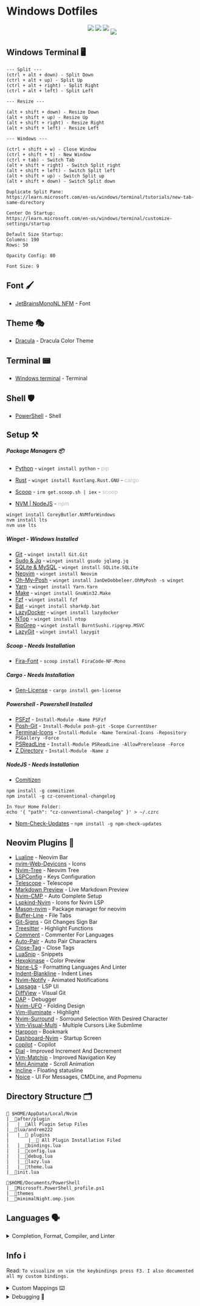 <h1>Windows Dotfiles</h1>

<p align='center'>
<img style='padding-bottom:10px' src="doc/Terminal-Preview_1.png">
<img style='padding-bottom:10px' src="doc/Terminal-Preview_2.png">
<img style='padding-bottom:10px' src="doc/Terminal-Preview_3.png">
<img src="doc/Terminal-Preview_4.png">
</p>

<h2>Windows Terminal 🖥️</h2>

```
--- Split ---
(ctrl + alt + down) - Split Down
(ctrl + alt + up) - Split Up
(ctrl + alt + right) - Split Right
(ctrl + alt + left) - Split Left
```

```
--- Resize ---

(alt + shift + down) - Resize Down
(alt + shift + up) - Resize Up
(alt + shift + right) - Resize Right
(alt + shift + left) - Resize Left
```

```
--- Windows ---

(ctrl + shift + w) - Close Window
(ctrl + shift + t) - New Window
(ctrl + tab) - Switch Tab
(alt + shift + right) - Switch Split right
(alt + shift + left) - Switch Split left
(alt + shift + up) - Switch Split up
(alt + shift + down) - Switch Split down
```

```
Duplicate Split Pane:
https://learn.microsoft.com/en-us/windows/terminal/tutorials/new-tab-same-directory

Center On Startup:
https://learn.microsoft.com/en-us/windows/terminal/customize-settings/startup

Default Size Startup:
Columns: 190
Rows: 50

Opacity Config: 80

Font Size: 9
```

<h2>Font 🖌️</h2>

- [JetBrainsMonoNL NFM](https://www.nerdfonts.com/font-downloads) - Font

<h2>Theme 🎭</h2>

- [Dracula](https://draculatheme.com/windows-terminal) - Dracula Color Theme

<h2>Terminal 📟</h2>

- [Windows terminal](https://apps.microsoft.com/store/detail/windows-terminal/9N0DX20HK701) - Terminal

<h2>Shell 🛡️</h2>

- [PowerShell](https://apps.microsoft.com/detail/powershell/9MZ1SNWT0N5D?hl=en-us&gl=US) - Shell

<h2>Setup ⚒️</h2>

<h5>Package Managers 📦</h5>

- [Python](https://www.python.org/) - `winget install python` - <span style="opacity:30%">pip</span>

- [Rust](https://www.rust-lang.org/) - `winget install Rustlang.Rust.GNU` - <span style="opacity:30%">cargo</span>

- [Scoop](https://scoop.sh/) - `irm get.scoop.sh | iex` - <span style="opacity:30%">scoop</span>

- [NVM | NodeJS](https://github.com/coreybutler/nvm-windows) - <span style="opacity:30%">npm</span>
```
winget install CoreyButler.NVMforWindows
nvm install lts
nvm use lts
```

<h5>Winget - Windows Installed</h5>

- [Git](https://git-scm.com/download/win) - `winget install Git.Git`
- [Sudo & Jq](https://winget.run/) - `winget install gsudo jqlang.jq`
- [SQLite & MySQL](https://sqlite.org/index.html) - `winget install SQLite.SQLite`
- [Neovim](https://winget.run/search?query=neovim) - `winget install Neovim`
- [Oh-My-Posh](https://ohmyposh.dev/docs/installation/windows) - `winget install JanDeDobbeleer.OhMyPosh -s winget`
- [Yarn](https://yarnpkg.com/) - `winget install Yarn.Yarn`
- [Make](https://www.gnu.org/software/make/) - `winget install GnuWin32.Make`
- [Fzf](https://github.com/junegunn/fzf) - `winget install fzf`
- [Bat](https://github.com/sharkdp/bat) - `winget install sharkdp.bat`
- [LazyDocker](https://github.com/jesseduffield/lazydocker) - `winget install lazydocker`
- [NTop](https://github.com/gsass1/NTop) - `winget install ntop`
- [RipGrep](https://github.com/BurntSushi/ripgrep) - `winget install BurntSushi.ripgrep.MSVC`
- [LazyGit](https://github.com/jesseduffield/lazygit) - `winget install lazygit`

<h5>Scoop - Needs Installation</h5>

- [Fira-Font](https://github.com/ryanoasis/nerd-fonts) - `scoop install FiraCode-NF-Mono`

<h5>Cargo - Needs Installation</h5>

- [Gen-License](https://github.com/nexxeln/license-generator) - `cargo install gen-license`

<h5>Powershell - Powershell Installed</h5>

- [PSFzf](https://github.com/kelleyma49/PSFzf) - `Install-Module -Name PSFzf`
- [Posh-Git](https://www.powershellgallery.com/packages/posh-git) - `Install-Module posh-git -Scope CurrentUser`
- [Terminal-Icons](https://github.com/devblackops/Terminal-Icons) - `Install-Module -Name Terminal-Icons -Repository PSGallery -Force`
- [PSReadLine](https://github.com/PowerShell/PSReadLine) - `Install-Module PSReadLine -AllowPrerelease -Force`
- [Z Directory](https://www.powershellgallery.com/packages/z/1.1.13) - `Install-Module -Name z`

<h5>NodeJS - Needs Installation</h5>

- [Comitizen](https://github.com/streamich/git-cz)
```
npm install -g commitizen
npm install -g cz-conventional-changelog

In Your Home Folder:
echo '{ "path": "cz-conventional-changelog" }' > ~/.czrc
```

- [Npm-Check-Updates](https://www.npmjs.com/package/npm-check-updates) - `npm install -g npm-check-updates`

<h2>Neovim Plugins 📲</h2>

- [Lualine](https://github.com/nvim-lualine/lualine.nvim) - Neovim Bar
- [nvim-Web-Devicons](https://github.com/kyazdani42/nvim-web-devicons) - Icons
- [Nvim-Tree](https://github.com/kyazdani42/nvim-tree.lua) - Neovim Tree
- [LSPConfig](https://github.com/neovim/nvim-lspconfig) - Keys Configuration
- [Telescope](https://github.com/nvim-telescope/telescope.nvim) - Telescope
- [Markdown Preview](https://github.com/iamcco/markdown-preview.nvim) - Live Markdown Preview
- [Nvim-CMP](https://github.com/hrsh7th/nvim-cmp) - Auto Complete Setup
- [Lspkind-Nvim](https://github.com/onsails/lspkind.nvim) - Icons for Nvim LSP
- [Mason-nvim](https://github.com/williamboman/mason.nvim) - Package manager for neovim
- [Buffer-Line](https://github.com/akinsho/bufferline.nvim) - File Tabs
- [Git-Signs](https://github.com/lewis6991/gitsigns.nvim) - Git Changes Sign Bar
- [Treesitter](https://github.com/nvim-treesitter/nvim-treesitter) - Highlight Functions
- [Comment](https://github.com/numToStr/Comment.nvim) - Commenter For Languages
- [Auto-Pair](https://github.com/jiangmiao/auto-pairs) - Auto Pair Characters
- [Close-Tag](https://github.com/windwp/nvim-ts-autotag) - Close Tags
- [LuaSnip](https://github.com/L3MON4D3/LuaSnip) - Snippets
- [Hexokinase](https://github.com/RRethy/vim-hexokinase) - Color Preview
- [None-LS](https://github.com/nvimtools/none-ls.nvim) - Formatting Languages And Linter
- [Indent-Blankline](https://github.com/lukas-reineke/indent-blankline.nvim) - Indent Lines
- [Nvim-Notify](https://github.com/rcarriga/nvim-notify) - Animated Notifications
- [Lspsaga](https://github.com/glepnir/lspsaga.nvim) - LSP UI
- [DiffView](https://github.com/sindrets/diffview.nvim) - Visual Git
- [DAP](https://github.com/mfussenegger/nvim-dap) - Debugger
- [Nvim-UFO](https://github.com/kevinhwang91/nvim-ufo) - Folding Design
- [Vim-Illuminate](https://github.com/RRethy/vim-illuminate) - Highlight
- [Nvim-Surround](https://github.com/kylechui/nvim-surround) - Sorround Selection With Desired Character
- [Vim-Visual-Multi](https://github.com/mg979/vim-visual-multi) - Multiple Cursors Like Submlime
- [Harpoon](https://github.com/ThePrimeagen/harpoon) - Bookmark
- [Dashboard-Nvim](https://github.com/nvimdev/dashboard-nvim) - Startup Screen
- [copilot](https://github.com/zbirenbaum/copilot.lua) - Copilot
- [Dial](https://github.com/monaqa/dial.nvim) - Improved Increment And Decrement
- [Vim-Matchip](https://github.com/andymass/vim-matchup) - Improved Navigation Key
- [Mini.Animate](https://github.com/echasnovski/mini.animate) - Scroll Animation
- [Incline](https://github.com/b0o/incline.nvim) - Floating statusline
- [Noice](https://github.com/folke/noice.nvim) - UI For Messages, CMDLine, and Popmenu

<h2>Directory Structure 🗂️</h2>

```
📂 $HOME/AppData/Local/Nvim
|__📂after/plugin
|   |__📑All Plugin Setup Files
|__📂lua/andrem222
|   |__📂 plugins
|       |__📑 All Plugin Installation Filed
|   |__📄bindings.lua
|   |__📄config.lua
|   |__📄debug.lua
|   |__📄lazy.lua
|   |__📄theme.lua
|__📄init.lua

📂$HOME/Documents/PowerShell
|__📄Microsoft.PowerShell_profile.ps1
|__📂themes
|__📄minimalNight.omp.json
```

<h2>Languages 🗣️</h2>
<details>
<summary>Completion, Format, Compiler, and Linter</summary>
<h3>Servers 🗃️ <hr style="margin-top: 0"></h3>

<h5>Winget - Windows Installed</h5>

`C++` winget install clangd

`Lua` winget install lua-language-server

<h5>NodeJS - Needs Installation</h5>

`Live-Server` npm install -g live-server

`Python` npm install -g pyright

`Typescript` npm install -g typescript typescript-language-server

`Tailwind CSS` npm install -g tailwindcss-language-server

<h5>Dotnet - Windows Installed</h5>

`C-Sharp` dotnet tool install --global csharp-ls 

<h3>Format Languages 📄 <hr style="margin-top: 0"></h3>

`C++` at the setup of llvm

<h5>Pip - Needs Installation</h5>

`Python` pip install --upgrade autopep8

<h5>NodeJS - Needs Installation</h5>

`Marksman` npm install -g marksman

`Typescript` npm install -g prettier

<h3>Compilers And Intrepeters ⚙️ <hr style="margin-top: 0"></h3>

<h5>Winget - Windows Installed</h5>

- [Python](https://www.python.org/) - At the installation of Python Package Manager

- [Rust](https://www.rust-lang.org/) - At the installation of Rust Package Manager

- [C++](https://winlibs.com/) - winget install -i LLVM.LLVM

<h5>NodeJS - Needs Installation</h5>

- [NodeJS](https://github.com/nvm-sh/nvm) - At the installation of NodeJS Package Manager
</details>

<h2>Info ℹ️</h2>

Read: `To visualize on vim the keybindings press F3. I also documented all my custom bindings.`

<details>

<summary>Custom Mappings ⌨️</summary>

`\ + f` - Telescope Find Files

`\ + r` - Telescope Live Grep

`\ + \ + \` - Telescope Buffers

`\ + t` - Telescope

`\ + r` - Telescope Resume Search

`\ + w` - Telescope Diagnostics

`F2` - Telescope Help Tags

`F3` - Telescope Keymaps

`F5` - Lsp Status

`F6` - Null-LS Status

`Ctrl - s` - Save

`Ctrl - Alt - s` Save All

`Alt - w` - Save And Quit All

`Alt - q` - Force Quit

`Ctrl - Alt - q` - Force Quit All

`Alt - Up` - Move Line | Block up

`Alt - Down` - Move Line | Block Down

`Alt - Left` - Move Line | Block Left

`Alt - Right` - Move Line | Block Right

`Shift - f` - Format

`f` - Lspsaga Hover Doc

`F` - Lspsaga Peek Definition

`C - f` - Lspsaga Go To Definition

`g + d` - lspsaga Finder

`g + p` - Lspsaga Code Actions

`Ctrl - j` - Lspsaga Jump Diagnostic Forward

`Ctrl - Shift- j` - Lspsaga Jump Diagnostic Reverse

`g - l` - Lspsaga Line Diagnostic

`g + r` - Lspsaga Rename

`s + s` - Horizontal Split

`s + v` - Vertical Split

`Ctrl - Alt - k` - Increase Pane Vertical

`Ctrl - Alt - i` - Decrease Pane Vertical

`Ctrl - Alt - l` - Increase Pane Horizontal

`Ctrl - Alt - j` - Decrease Pane Horizontal

`s + k` - Pane Move Up

`s + j` - Pane Move Down

`s + h` - Pane Move Left

`s + l` - Pane Move Right

`F9` - Debugger Continue

`F10` - Debugger Step Over

`F11` - Debugger Step Into

`F12` - Debugger Step Out

`b` - Debugger Breakpoint

`B` - Debugger Breakpoint With Conditions

`l + p` - Debugger Breakpoint With Log Message

`d + r` - Debugger Toggle

`\ + g` - Git Diff Preview

`Shift - g` - Git Toggle Diff Preference

`=` - Open Fold

`-` - Close Fold

`+` - Open All Folds

`_` - Close All Folds

`CTRL - /` - Comment Line In Line

`CTRL - Alt - /` - Comment BLock

`CTRL - Shift - a` - Select All

`CTRL - p` - Add Cursor At Current Position

`CTRL - h` - Open Harpoon UI

`K` - Save Harpoon Mark

`Esc` - Clear hlsearch
</details>

<details>
<summary>Debugging 🐞</summary>

Problem: `Icons are not showing completly`

Fix:
```
Some fonts do not work well with some color themes and can cause that issue or the terminal. 
You have to try until you find the right font, switch the theme, terminal or make tweaks by yourself. Generaly fonts ending with mono work.
```
problem: `Transparency Not Available`

Fix: 
```
Check you enabled transparency in the temrinal. If you still encounter
problems then you probably have to enable it from your nvim configuration.
Dracula theme transparency is not sufficient so some tweaks are requried.
For example:
                colors = { bg = "NONE" },
                transparent_bg = true,
                show_end_of_buffer = true,
                overrides = {
                    EndOfBuffer = { fg = "#282A36" }
                },

This will disable the background from dracula so transparency can be seen.
```

Problem: `C-Sharp not running`

Fix: `You are required to create a project for it to work`

Problem: `Customize format`

Fix:
```
Look for the documentation to make the changes on the CLI.

For clang-format: https://clang.llvm.org/docs/ClangFormat.html
For prettier: https://prettier.io/docs/en/options.html#vue-files-script-and-style-tags-indentation
```

Problem: `Commitizen opening editor instead of commit options`

Fix:
```
Friendly setup for commitizen globally:
npm install -g commitizen cz-conventional-changelog && echo '{ "path": "cz-conventional-changelog" }' > ~/.czrc
```

Problem: `Scoop buckets wont update`

Fix:
```
scoop config SCOOP_BRANCH master
scoop update
```

Problem: `C++ compiler not working`

Fix:
```
When installing LLVM choose add to path.
Also be use to be using clang if you are using LLVM
```


</details>
